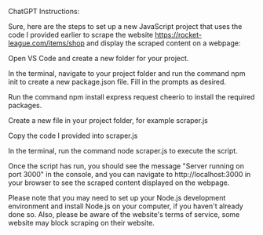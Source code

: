 ChatGPT Instructions:

Sure, here are the steps to set up a new JavaScript project that uses the code I provided earlier to scrape the website https://rocket-league.com/items/shop and display the scraped content on a webpage:

Open VS Code and create a new folder for your project.

In the terminal, navigate to your project folder and run the command npm init to create a new package.json file. Fill in the prompts as desired.

Run the command npm install express request cheerio to install the required packages.

Create a new file in your project folder, for example scraper.js

Copy the code I provided into scraper.js

In the terminal, run the command node scraper.js to execute the script.

Once the script has run, you should see the message "Server running on port 3000" in the console, and you can navigate to http://localhost:3000 in your browser to see the scraped content displayed on the webpage.

Please note that you may need to set up your Node.js development environment and install Node.js on your computer, if you haven't already done so.
Also, please be aware of the website's terms of service, some website may block scraping on their website.